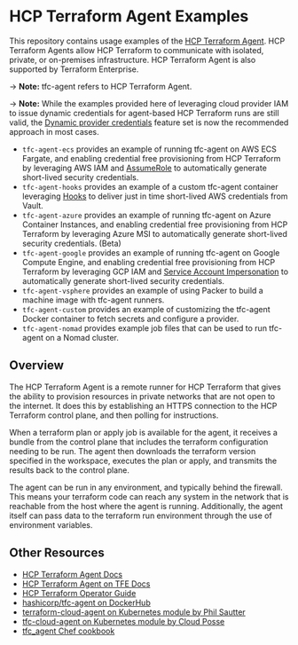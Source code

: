 # HCP Terraform Agent Examples

This repository contains usage examples of the [HCP Terraform Agent](https://developer.hashicorp.com/terraform/cloud-docs/agents). HCP Terraform Agents allow HCP Terraform to communicate with isolated, private, or on-premises infrastructure. HCP Terraform Agent is also supported by Terraform Enterprise.

-> **Note:** tfc-agent refers to HCP Terraform Agent.

-> **Note:** While the examples provided here of leveraging cloud provider IAM to issue dynamic credentials for agent-based HCP Terraform runs are still valid, the [Dynamic provider credentials](https://developer.hashicorp.com/terraform/cloud-docs/workspaces/dynamic-provider-credentials) feature set is now the recommended approach in most cases.

* `tfc-agent-ecs` provides an example of running tfc-agent on AWS ECS Fargate, and enabling credential free provisioning from HCP Terraform by leveraging AWS IAM and [AssumeRole](https://docs.aws.amazon.com/STS/latest/APIReference/API_AssumeRole.html) to automatically generate short-lived security credentials.
* `tfc-agent-hooks` provides an example of a custom tfc-agent container leveraging [Hooks](https://developer.hashicorp.com/terraform/cloud-docs/agents/hooks) to deliver just in time short-lived AWS credentials from Vault. 
* `tfc-agent-azure` provides an example of running tfc-agent on Azure Container Instances, and enabling credential free provisioning from HCP Terraform by leveraging Azure MSI to automatically generate short-lived security credentials. (Beta)
* `tfc-agent-google` provides an example of running tfc-agent on Google Compute Engine, and enabling credential free provisioning from HCP Terraform by leveraging GCP IAM and [Service Account Impersonation](https://cloud.google.com/iam/docs/impersonating-service-accounts) to automatically generate short-lived security credentials.
* `tfc-agent-vsphere` provides an example of using Packer to build a machine image with tfc-agent runners.
* `tfc-agent-custom` provides an example of customizing the tfc-agent Docker container to fetch secrets and configure a provider.
* `tfc-agent-nomad` provides example job files that can be used to run tfc-agent on a Nomad cluster.

## Overview
The HCP Terraform Agent is a remote runner for HCP Terraform that gives the ability to provision resources in private networks that are not open to the internet. It does this by establishing an HTTPS connection to the HCP Terraform control plane, and then polling for instructions.

When a terraform plan or apply job is available for the agent, it receives a bundle from the control plane that includes the terraform configuration needing to be run. The agent then downloads the terraform version specified in the workspace, executes the plan or apply, and transmits the results back to the control plane.

The agent can be run in any environment, and typically behind the firewall. This means your terraform code can reach any system in the network that is reachable from the host where the agent is running. Additionally, the agent itself can pass data to the terraform run environment through the use of environment variables.

## Other Resources
* [HCP Terraform Agent Docs](https://developer.hashicorp.com/terraform/cloud-docs/agents)
* [HCP Terraform Agent on TFE Docs](https://developer.hashicorp.com/terraform/enterprise/application-administration/agents-on-tfe)
* [HCP Terraform Operator Guide](https://developer.hashicorp.com/terraform/tutorials/kubernetes/kubernetes-operator-v2-agentpool)
* [hashicorp/tfc-agent on DockerHub](https://hub.docker.com/r/hashicorp/tfc-agent)
* [terraform-cloud-agent on Kubernetes module by Phil Sautter](https://registry.terraform.io/modules/redeux/terraform-cloud-agent/kubernetes/latest)
* [tfc-cloud-agent on Kubernetes module by Cloud Posse](https://registry.terraform.io/modules/cloudposse/tfc-cloud-agent/kubernetes/latest)
* [tfc_agent Chef cookbook](https://supermarket.chef.io/cookbooks/tfc_agent)
